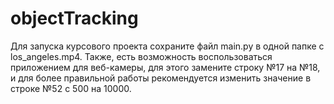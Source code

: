 # objectTracking
Для запуска курсового проекта сохраните файл main.py в одной папке с los_angeles.mp4. Также, есть возможность воспользоваться приложением для веб-камеры, для этого замените строку №17 на №18, и для более правильной работы рекомендуется изменить значение в строке №52 с 500 на 10000.
